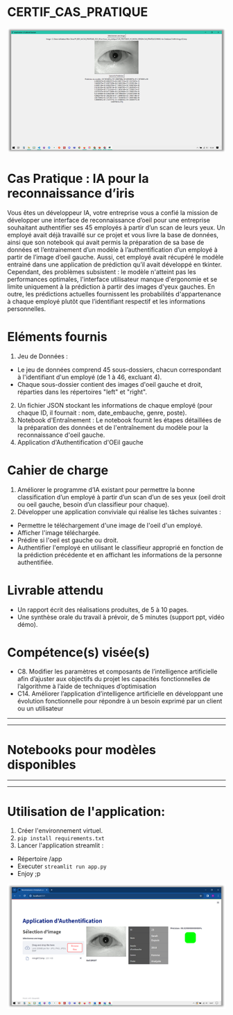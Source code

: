 # CERTIF_CAS_PRATIQUE

![screenshot_application_tkinter](app_tkinter_origine.png)
# Cas Pratique : IA pour la reconnaissance d’iris
Vous êtes un développeur IA, votre entreprise vous a confié la mission de développer une interface de reconnaissance d’oeil pour une entreprise souhaitant authentifier ses 45 employés à partir d’un scan de leurs yeux. Un employé avait déjà travaillé sur ce projet et vous livre la base de données, ainsi que son notebook qui avait permis la préparation de sa base de données et l’entrainement d’un modèle à l’authentification d’un employé à partir de l’image d’oeil gauche. Aussi, cet employé avait récupéré le modèle entrainé dans une application de prédiction qu’il avait développé en tkinter. Cependant, des problèmes subsistent : le modèle n'atteint pas les performances optimales, l'interface utilisateur manque d'ergonomie et se limite uniquement à la prédiction à partir des images d'yeux gauches. En outre, les prédictions actuelles fournissent les probabilités d'appartenance à chaque employé plutôt que l’identifiant respectif et les informations personnelles.  

# Eléments fournis
1. Jeu de Données :
- Le jeu de données comprend 45 sous-dossiers, chacun correspondant à l'identifiant d'un employé (de 1 à 46, excluant 4).
- Chaque sous-dossier contient des images d'oeil gauche et droit, réparties dans les répertoires "left" et "right".
2. Un fichier JSON stockant les informations de chaque employé (pour chaque ID, il fournait : nom, date_embauche, genre, poste).
3. Notebook d'Entraînement : Le notebook fournit les étapes détaillées de la préparation des données et de l'entraînement du modèle pour la reconnaissance d'oeil gauche.
4. Application d'Authentification d'OEil gauche  

# Cahier de charge
1. Améliorer le programme d’IA existant pour permettre la bonne classification d’un employé à partir d’un scan d’un de ses yeux (oeil droit ou oeil gauche, besoin d’un classifieur pour chaque).
2. Développer une application conviviale qui réalise les tâches suivantes :
- Permettre le téléchargement d'une image de l'oeil d'un employé.
- Afficher l'image téléchargée.
- Prédire si l'oeil est gauche ou droit.
- Authentifier l'employé en utilisant le classifieur approprié en fonction de la prédiction précédente et en affichant les informations de la personne authentifiée.

# Livrable attendu
- Un rapport écrit des réalisations produites, de 5 à 10 pages.
- Une synthèse orale du travail à prévoir, de 5 minutes (support ppt, vidéo démo).

# Compétence(s) visée(s)
- C8. Modifier les paramètres et composants de l’intelligence artificielle afin d’ajuster aux objectifs du projet les capacités fonctionnelles de l’algorithme à l’aide de techniques d’optimisation
- C14. Améliorer l’application d’intelligence artificielle en développant une évolution fonctionnelle pour répondre à un besoin exprimé par un client ou un utilisateur

---
---
# Notebooks pour modèles disponibles
---
---

# Utilisation de l'application:
1. Créer l'environnement virtuel.
2. ```pip install requirements.txt```
4. Lancer l'application streamlit :
- Répertoire /app
- Executer ```streamlit run app.py```
- Enjoy ;p

![screenshot_application_streamlit_améliorée](app_modif_streamlit.png)
